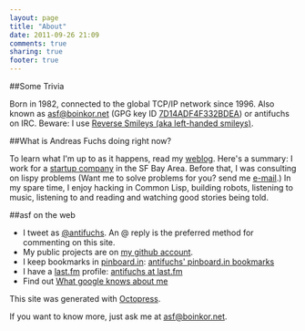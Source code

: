 ```yaml
---
layout: page
title: "About"
date: 2011-09-26 21:09
comments: true
sharing: true
footer: true
---
```

##Some Trivia

Born in 1982, connected to the global TCP/IP network since 1996. Also known as [asf@boinkor.net](mailto:asf@boinkor.net) (GPG key ID [7D14ADF4F332BDEA](http://pgp.mit.edu:11371/pks/lookup?op=get&search=0x7D14ADF4F332BDEA)) or antifuchs on IRC. Beware: I use [Reverse Smileys (aka left-handed smileys)](/reverse_smileys.html).

##What is Andreas Fuchs doing right now?

To learn what I'm up to as it happens, read my [weblog](http://boinkor.net). Here's a summary: I work for a [startup company](http://stripe.com) in the SF Bay Area. Before that, I was consulting on lispy problems (Want me to solve problems for you? send me [e-mail](mailto:asf@boinkor.net).) In my spare time, I enjoy hacking in Common Lisp, building robots, listening to music, listening to and reading and watching good stories being told.

##asf on the web

* I tweet as [@antifuchs](http://twitter.com/antifuchs). An @ reply is
  the preferred method for commenting on this site.
* My public projects are on [my github account](https://github.com/antifuchs).
* I keep bookmarks in [pinboard.in](http://pinboard.in):
  [antifuchs' pinboard.in bookmarks](http://pinboard.in/u:antifuchs)
* I have a [last.fm](http://last.fm) profile:
  [antifuchs at last.fm](http://www.last.fm/user/antifuchs/)
* Find out [What google knows about me](http://www.google.at/search?q=antifuchs)

This site was generated with [Octopress](http://octopress.org/).

If you want to know more, just ask me at [asf@boinkor.net](mailto:asf@boinkor.net).
